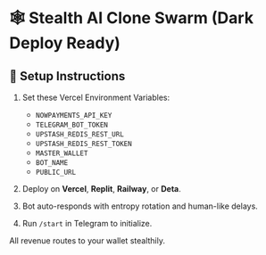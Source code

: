 # 🕸️ Stealth AI Clone Swarm (Dark Deploy Ready)

## 🔐 Setup Instructions

1. Set these Vercel Environment Variables:
   - `NOWPAYMENTS_API_KEY`
   - `TELEGRAM_BOT_TOKEN`
   - `UPSTASH_REDIS_REST_URL`
   - `UPSTASH_REDIS_REST_TOKEN`
   - `MASTER_WALLET`
   - `BOT_NAME`
   - `PUBLIC_URL`

2. Deploy on **Vercel**, **Replit**, **Railway**, or **Deta**.

3. Bot auto-responds with entropy rotation and human-like delays.

4. Run `/start` in Telegram to initialize.

All revenue routes to your wallet stealthily.
